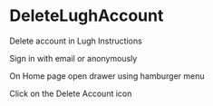 # DeleteLughAccount
Delete account in Lugh Instructions

Sign in with email or anonymously

On Home page open drawer using hamburger menu

Click on the Delete Account icon
